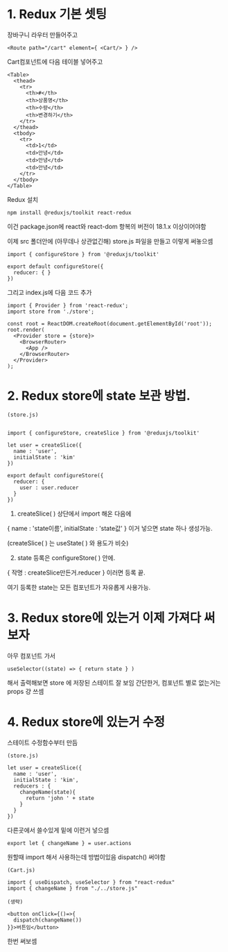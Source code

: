 # 1. Redux 기본 셋팅
장바구니 라우터 만들어주고
```
<Route path="/cart" element={ <Cart/> } />
```
Cart컴포넌트에 다음 테이블 넣어주고
```
<Table>
  <thead>
    <tr>
      <th>#</th>
      <th>상품명</th>
      <th>수량</th>
      <th>변경하기</th>
    </tr>
  </thead>
  <tbody>
    <tr>
      <td>1</td>
      <td>안녕</td>
      <td>안녕</td>
      <td>안녕</td>
    </tr>
  </tbody>
</Table>
```

Redux 설치
```
npm install @reduxjs/toolkit react-redux
```
이건 package.json에 react와 react-dom 항복의 버전이 18.1.x 이상이어야함


이제 src 폴더안에 (아무데나 상관없긴해) store.js 파일을 만들고 이렇게 써놓으셈
```
import { configureStore } from '@reduxjs/toolkit'

export default configureStore({
  reducer: { }
})
```

그리고 index.js에 다음 코드 추가
```
import { Provider } from 'react-redux';
import store from './store';

const root = ReactDOM.createRoot(document.getElementById('root'));
root.render(
  <Provider store = {store}>
    <BrowserRouter>
      <App />
    </BrowserRouter>
  </Provider>
);
```

# 2. Redux store에 state 보관 방법.
```
(store.js)


import { configureStore, createSlice } from '@reduxjs/toolkit'

let user = createSlice({
  name : 'user',
  initialState : 'kim'
})

export default configureStore({
  reducer: {
    user : user.reducer
  }
}) 
```
1. createSlice( ) 상단에서 import 해온 다음에 

{ name : 'state이름', initialState : 'state값' } 이거 넣으면 state 하나 생성가능. 

(createSlice( ) 는 useState( ) 와 용도가 비슷)

 

2. state 등록은 configureStore( ) 안에.

{ 작명 : createSlice만든거.reducer } 이러면 등록 끝. 

여기 등록한 state는 모든 컴포넌트가 자유롭게 사용가능. 

# 3. Redux store에 있는거 이제 가져다 써보자
아무 컴포넌트 가서 
```
useSelector((state) => { return state } )
```
 해서 출력해보면 store 에 저장된 스테이트 잘 보임
간단한거, 컴포넌트 별로 없는거는 props 걍 쓰셈


# 4. Redux store에 있는거 수정

스테이트 수정함수부터 만듬
```
(store.js)

let user = createSlice({
  name : 'user',
  initialState : 'kim',
  reducers : {
    changeName(state){
      return 'john ' + state
    }
  }
})
```

다른곳에서 쓸수있게 밑에 이런거 넣으셈
```
export let { changeName } = user.actions
```

원할때 import 해서 사용하는데 방법이있음 dispatch() 써야함
```
(Cart.js)

import { useDispatch, useSelector } from "react-redux"
import { changeName } from "./../store.js"

(생략) 

<button onClick={()=>{
  dispatch(changeName())
}}>버튼임</button>
```

한번 써보셈
